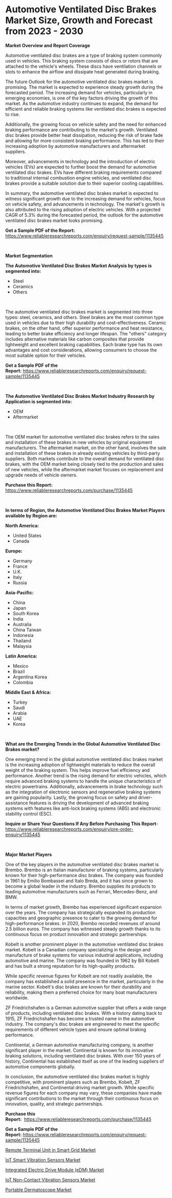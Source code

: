 <p><h1>Automotive Ventilated Disc Brakes Market Size, Growth and Forecast from 2023 - 2030</h1></p><p><strong>Market Overview and Report Coverage</strong></p>
<p><p>Automotive ventilated disc brakes are a type of braking system commonly used in vehicles. This braking system consists of discs or rotors that are attached to the vehicle's wheels. These discs have ventilation channels or slots to enhance the airflow and dissipate heat generated during braking.</p><p>The future Outlook for the automotive ventilated disc brakes market is promising. The market is expected to experience steady growth during the forecasted period. The increasing demand for vehicles, particularly in emerging economies, is one of the key factors driving the growth of this market. As the automotive industry continues to expand, the demand for efficient and reliable braking systems like ventilated disc brakes is expected to rise.</p><p>Additionally, the growing focus on vehicle safety and the need for enhanced braking performance are contributing to the market's growth. Ventilated disc brakes provide better heat dissipation, reducing the risk of brake fade and allowing for more consistent braking performance. This has led to their increasing adoption by automotive manufacturers and aftermarket suppliers.</p><p>Moreover, advancements in technology and the introduction of electric vehicles (EVs) are expected to further boost the demand for automotive ventilated disc brakes. EVs have different braking requirements compared to traditional internal combustion engine vehicles, and ventilated disc brakes provide a suitable solution due to their superior cooling capabilities.</p><p>In summary, the automotive ventilated disc brakes market is expected to witness significant growth due to the increasing demand for vehicles, focus on vehicle safety, and advancements in technology. The market's growth is also attributed to the rising adoption of electric vehicles. With a projected CAGR of 5.3% during the forecasted period, the outlook for the automotive ventilated disc brakes market looks promising.</p></p>
<p><strong>Get a Sample PDF of the Report:</strong> <a href="https://www.reliableresearchreports.com/enquiry/request-sample/1135445">https://www.reliableresearchreports.com/enquiry/request-sample/1135445</a></p>
<p>&nbsp;</p>
<p><strong>Market Segmentation</strong></p>
<p><strong>The Automotive Ventilated Disc Brakes Market Analysis by types is segmented into:</strong></p>
<p><ul><li>Steel</li><li>Ceramics</li><li>Others</li></ul></p>
<p>&nbsp;</p>
<p><p>The automotive ventilated disc brakes market is segmented into three types: steel, ceramics, and others. Steel brakes are the most common type used in vehicles due to their high durability and cost-effectiveness. Ceramic brakes, on the other hand, offer superior performance and heat resistance, leading to better brake efficiency and longer lifespan. The "others" category includes alternative materials like carbon composites that provide lightweight and excellent braking capabilities. Each brake type has its own advantages and cost considerations, allowing consumers to choose the most suitable option for their vehicles.</p></p>
<p><strong>Get a Sample PDF of the Report:</strong>&nbsp;<a href="https://www.reliableresearchreports.com/enquiry/request-sample/1135445">https://www.reliableresearchreports.com/enquiry/request-sample/1135445</a></p>
<p>&nbsp;</p>
<p><strong>The Automotive Ventilated Disc Brakes Market Industry Research by Application is segmented into:</strong></p>
<p><ul><li>OEM</li><li>Aftermarket</li></ul></p>
<p>&nbsp;</p>
<p><p>The OEM market for automotive ventilated disc brakes refers to the sales and installation of these brakes in new vehicles by original equipment manufacturers. The aftermarket market, on the other hand, involves the sale and installation of these brakes in already existing vehicles by third-party suppliers. Both markets contribute to the overall demand for ventilated disc brakes, with the OEM market being closely tied to the production and sales of new vehicles, while the aftermarket market focuses on replacement and upgrade needs of vehicle owners.</p></p>
<p><strong>Purchase this Report:</strong>&nbsp; <a href="https://www.reliableresearchreports.com/purchase/1135445">https://www.reliableresearchreports.com/purchase/1135445</a></p>
<p>&nbsp;</p>
<p><strong>In terms of Region, the Automotive Ventilated Disc Brakes Market Players available by Region are:</strong></p>
<p>
    <p> <strong> North America: </strong>
        <ul>
            <li>United States</li>
            <li>Canada</li>
        </ul>
        </p> 
    <p> <strong> Europe: </strong>
        <ul>
            <li>Germany</li>
            <li>France</li>
            <li>U.K.</li>
            <li>Italy</li>
            <li>Russia</li>
        </ul>
        </p> 
    <p> <strong> Asia-Pacific: </strong>
        <ul>
            <li>China</li>
            <li>Japan</li>
            <li>South Korea</li>
            <li>India</li>
            <li>Australia</li>
            <li>China Taiwan</li>
            <li>Indonesia</li>
            <li>Thailand</li>
            <li>Malaysia</li>
        </ul>
        </p> 
    <p> <strong> Latin America: </strong>
        <ul>
            <li>Mexico</li>
            <li>Brazil</li>
            <li>Argentina Korea</li>
            <li>Colombia</li>
        </ul>
        </p> 
    <p> <strong> Middle East & Africa: </strong>
        <ul>
            <li>Turkey</li>
            <li>Saudi</li>
            <li>Arabia</li>
            <li>UAE</li>
            <li>Korea</li>
        </ul>
    </p>
    </p>
<p>&nbsp;</p>
<p><strong>What are the Emerging Trends in the Global Automotive Ventilated Disc Brakes market?</strong></p>
<p><p>One emerging trend in the global automotive ventilated disc brakes market is the increasing adoption of lightweight materials to reduce the overall weight of the braking system. This helps improve fuel efficiency and performance. Another trend is the rising demand for electric vehicles, which require advanced braking systems to handle the unique characteristics of electric powertrains. Additionally, advancements in brake technology such as the integration of electronic sensors and regenerative braking systems are gaining popularity. Lastly, the growing focus on safety and driver-assistance features is driving the development of advanced braking systems with features like anti-lock braking systems (ABS) and electronic stability control (ESC).</p></p>
<p><strong>Inquire or Share Your Questions If Any Before Purchasing This Report</strong>- <a href="https://www.reliableresearchreports.com/enquiry/pre-order-enquiry/1135445">https://www.reliableresearchreports.com/enquiry/pre-order-enquiry/1135445</a></p>
<p>&nbsp;</p>
<p><strong>Major Market Players</strong></p>
<p><p>One of the key players in the automotive ventilated disc brakes market is Brembo. Brembo is an Italian manufacturer of braking systems, particularly known for their high-performance disc brakes. The company was founded in 1961 by Emilio Bombassei and Italo Breda, and it has since grown to become a global leader in the industry. Brembo supplies its products to leading automotive manufacturers such as Ferrari, Mercedes-Benz, and BMW.</p><p>In terms of market growth, Brembo has experienced significant expansion over the years. The company has strategically expanded its production capacities and geographic presence to cater to the growing demand for high-performance brakes. In 2020, Brembo recorded revenues of around 2.5 billion euros. The company has witnessed steady growth thanks to its continuous focus on product innovation and strategic partnerships.</p><p>Kobelt is another prominent player in the automotive ventilated disc brakes market. Kobelt is a Canadian company specializing in the design and manufacture of brake systems for various industrial applications, including automotive and marine. The company was founded in 1962 by Bill Kobelt and has built a strong reputation for its high-quality products.</p><p>While specific revenue figures for Kobelt are not readily available, the company has established a solid presence in the market, particularly in the marine sector. Kobelt's disc brakes are known for their durability and reliability, making them a preferred choice for many boat manufacturers worldwide.</p><p>ZF Friedrichshafen is a German automotive supplier that offers a wide range of products, including ventilated disc brakes. With a history dating back to 1915, ZF Friedrichshafen has become a trusted name in the automotive industry. The company's disc brakes are engineered to meet the specific requirements of different vehicle types and ensure optimal braking performance.</p><p>Continental, a German automotive manufacturing company, is another significant player in the market. Continental is known for its innovative braking solutions, including ventilated disc brakes. With over 150 years of history, Continental has established itself as one of the leading suppliers of automotive components globally.</p><p>In conclusion, the automotive ventilated disc brakes market is highly competitive, with prominent players such as Brembo, Kobelt, ZF Friedrichshafen, and Continental driving market growth. While specific revenue figures for each company may vary, these companies have made significant contributions to the market through their continuous focus on innovation, quality, and strategic partnerships.</p></p>
<p><strong>Purchase this Report:</strong>&nbsp;&nbsp;<a href="https://www.reliableresearchreports.com/purchase/1135445">https://www.reliableresearchreports.com/purchase/1135445</a></p>
<p></p>
<p><strong>Get a Sample PDF of the Report:</strong>&nbsp;<a href="https://www.reliableresearchreports.com/enquiry/request-sample/1135445">https://www.reliableresearchreports.com/enquiry/request-sample/1135445</a></p>
<p><p><a href="https://www.linkedin.com/pulse/decoding-remote-terminal-unit-smart-grid-market-deep-dive/">Remote Terminal Unit in Smart Grid Market</a></p><p><a href="https://github.com/gshchiplitsov/Market-Research-Report-List-1/blob/main/iot-smart-vibration-sensors-market.md">IoT Smart Vibration Sensors Market</a></p><p><a href="https://www.linkedin.com/pulse/integrated-electric-drive-module-edm-market-share-amp/">Integrated Electric Drive Module (eDM) Market</a></p><p><a href="https://github.com/rahu1503/Market-Research-Report-List-1/blob/main/iot-non-contact-vibration-sensors-market.md">IoT Non-Contact Vibration Sensors Market</a></p><p><a href="https://medium.com/@sheetal.reportprime/portable-dermatoscope-market-outlook-industry-overview-and-forecast-2023-to-2030-c6684c53ca4a">Portable Dermatoscope Market</a></p></p>